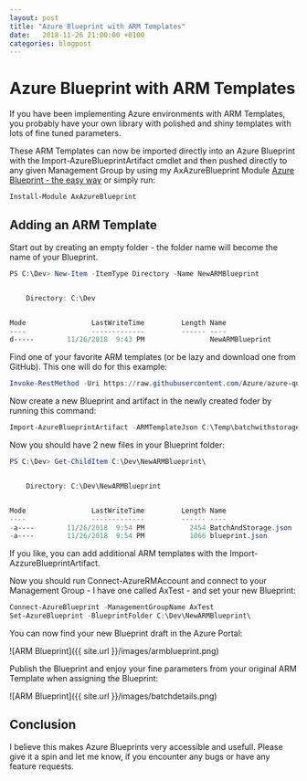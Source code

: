 ```yaml
---
layout: post
title: "Azure Blueprint with ARM Templates"
date:   2018-11-26 21:00:00 +0100
categories: blogpost
---
```

# Azure Blueprint with ARM Templates

If you have been implementing Azure environments with ARM Templates, you probably have your own library with polished and shiny templates with lots of fine tuned parameters.

These ARM Templates can now be imported directly into an Azure Blueprint with the Import-AzureBlueprintArtifact cmdlet and then pushed directly to any given Management Group by using my AxAzureBlueprint Module [Azure Blueprint - the easy way](2018-11-11-Azure-Blueprint.md) or simply run:

```powershell
Install-Module AxAzureBlueprint
```

## Adding an ARM Template

Start out by creating an empty folder - the folder name will become the name of your Blueprint.

```powershell
PS C:\Dev> New-Item -ItemType Directory -Name NewARMBlueprint


    Directory: C:\Dev


Mode                LastWriteTime         Length Name
----                -------------         ------ ----
d-----        11/26/2018  9:43 PM                NewARMBlueprint
```

Find one of your favorite ARM templates (or be lazy and download one from GitHub). This one will do for this example:

```powershell
Invoke-RestMethod -Uri https://raw.githubusercontent.com/Azure/azure-quickstart-templates/master/101-batchaccount-with-storage/azuredeploy.json | convertto-json -Depth 99 | out-file C:\Temp\batchwithstorage.json
```

Now create a new Blueprint and artifact in the newly created foder by running this command:

```powershell
Import-AzureBlueprintArtifact -ARMTemplateJson C:\Temp\batchwithstorage.json -TargetDirectory C:\Dev\NewARMBlueprint -ResourceGroup MyBatch -ArtifactName BatchAndStorage
```

Now you should have 2 new files in your Blueprint folder:

```powershell
PS C:\Dev> Get-ChildItem C:\Dev\NewARMBlueprint\


    Directory: C:\Dev\NewARMBlueprint


Mode                LastWriteTime         Length Name
----                -------------         ------ ----
-a----        11/26/2018  9:54 PM           2454 BatchAndStorage.json
-a----        11/26/2018  9:54 PM           1066 blueprint.json
```

If you like, you can add additional ARM templates with the Import-AzzureBlueprintArtifact.

Now you should run Connect-AzureRMAccount and connect to your Management Group - I have one called AxTest - and set your new Blueprint:

```powershell
Connect-AzureBlueprint -ManagementGroupName AxTest
Set-AzureBlueprint -BlueprintFolder C:\Dev\NewARMBlueprint\
```

You can now find your new Blueprint draft in the Azure Portal:

![ARM Blueprint]({{ site.url }}/images/armblueprint.png)

Publish the Blueprint and enjoy your fine parameters from your original ARM Template when assigning the Blueprint:

![ARM Blueprint]({{ site.url }}/images/batchdetails.png)

## Conclusion

I believe this makes Azure Blueprints very accessible and usefull. Please give it a spin and let me know, if you encounter any bugs or have any feature requests.
